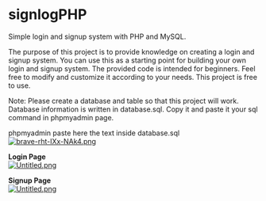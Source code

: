 # signlogPHP
Simple login and signup system with PHP and MySQL.

The purpose of this project is to provide knowledge on creating a login and signup system. You can use this as a starting point for building your own login and signup system. The provided code is intended for beginners. Feel free to modify and customize it according to your needs. This project is free to use.

Note: Please create a database and table so that this project will work. Database information is written in database.sql. Copy it and paste it your sql command in phpmyadmin page.




phpmyadmin paste here the text inside database.sql
<br>
[![brave-rht-IXx-NAk4.png](https://i.postimg.cc/d35m1nhs/brave-rht-IXx-NAk4.png)](https://postimg.cc/zHRR2Cw6)


<b>Login Page</b>
<br>
[![Untitled.png](https://i.postimg.cc/FHNdq0zG/Untitled.png)](https://postimg.cc/rKZwR0St)

<b>Signup Page</b>
<br>
[![Untitled.png](https://i.postimg.cc/QMRXLrSs/Untitled.png)](https://postimg.cc/NykhTSWP)
